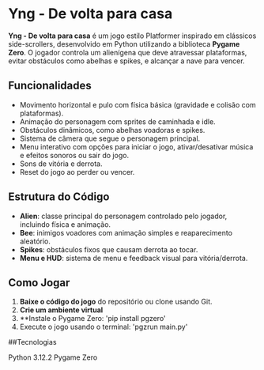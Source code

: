# Yng - De volta para casa

**Yng - De volta para casa** é um jogo estilo Platformer inspirado em clássicos side-scrollers, desenvolvido em Python utilizando a biblioteca **Pygame Zero**. O jogador controla um alienígena que deve atravessar plataformas, evitar obstáculos como abelhas e spikes, e alcançar a nave para vencer.  

## Funcionalidades

- Movimento horizontal e pulo com física básica (gravidade e colisão com plataformas).  
- Animação do personagem com sprites de caminhada e idle.  
- Obstáculos dinâmicos, como abelhas voadoras e spikes.  
- Sistema de câmera que segue o personagem principal.  
- Menu interativo com opções para iniciar o jogo, ativar/desativar música e efeitos sonoros ou sair do jogo.  
- Sons de vitória e derrota.  
- Reset do jogo ao perder ou vencer.  

## Estrutura do Código

- **Alien**: classe principal do personagem controlado pelo jogador, incluindo física e animação.  
- **Bee**: inimigos voadores com animação simples e reaparecimento aleatório.  
- **Spikes**: obstáculos fixos que causam derrota ao tocar.  
- **Menu e HUD**: sistema de menu e feedback visual para vitória/derrota.  

## Como Jogar

1. **Baixe o código do jogo** do repositório ou clone usando Git.  
2. **Crie um ambiente virtual**
3. **Instale o Pygame Zero: 'pip install pgzero'
4. Execute o jogo usando o terminal: 'pgzrun main.py'

##Tecnologias

Python 3.12.2
Pygame Zero

   
